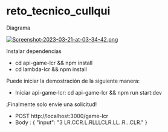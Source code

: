 # reto_tecnico_cullqui
Diagrama 

[![Screenshot-2023-03-21-at-03-34-42.png](https://i.postimg.cc/BnxnHyq8/Screenshot-2023-03-21-at-03-34-42.png)](https://postimg.cc/mPg4Gm1R)

Instalar dependencias

- cd api-game-lcr && npm install
- cd lambda-lcr && npm install

Puede iniciar la demostración de la siguiente manera:

- Iniciar api-game-lcr: cd api-game-lcr && npm run start:dev

¡Finalmente solo envíe una solicitud!

- POST http://localhost:3000/game-lcr
- Body : {
          "input": "3 LR.CCR.L.RLLLCLR.LL..R...CLR." 
         }


